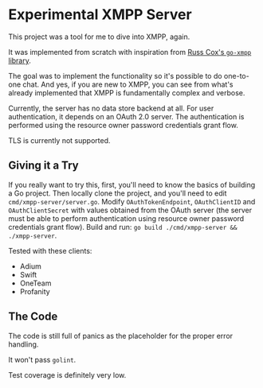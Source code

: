 # Experimental XMPP Server

This project was a tool for me to dive into XMPP, again.

It was implemented from scratch with inspiration from [Russ Cox's
`go-xmpp` library](https://github.com/mattn/go-xmpp/).

The goal was to implement the functionality so it's possible to do
one-to-one chat. And yes, if you are new to XMPP, you can see from what's
already implemented that XMPP is fundamentally complex and verbose.

Currently, the server has no data store backend at all. For user
authentication, it depends on an OAuth 2.0 server. The authentication is
performed using the resource owner password credentials grant flow.

TLS is currently not supported.

## Giving it a Try

If you really want to try this, first, you'll need to know the basics
of building a Go project. Then locally clone the project, and you'll
need to edit `cmd/xmpp-server/server.go`. Modify `OAuthTokenEndpoint`,
`OAuthClientID` and `OAuthClientSecret` with values obtained from the
OAuth server (the server must be able to perform authentication using
resource owner password credentials grant flow). Build and run:
`go build ./cmd/xmpp-server && ./xmpp-server`.

Tested with these clients:

- Adium
- Swift
- OneTeam
- Profanity

## The Code

The code is still full of panics as the placeholder for the proper
error handling.

It won't pass `golint`.

Test coverage is definitely very low.

